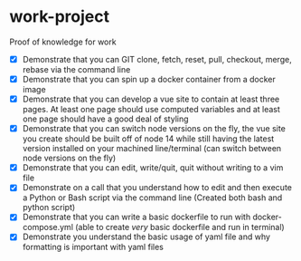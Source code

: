 # work-project

Proof of knowledge for work

- [x] Demonstrate that you can GIT clone, fetch, reset, pull, checkout, merge, rebase via the command line
- [x] Demonstrate that you can spin up a docker container from a docker image
- [x] Demonstrate that you can develop a vue site to contain at least three pages. At least one page should use computed variables and at least one page should have a good deal of styling
- [x] Demonstrate that you can switch node versions on the fly, the vue site you create should be built off of node 14 while still having the latest version installed on your machined line/terminal (can switch between node versions on the fly)
- [x] Demonstrate that you can edit, write/quit, quit without writing to a vim file
- [x] Demonstrate on a call that you understand how to edit and then execute a Python or Bash script via the command line (Created both bash and python script)
- [x] Demonstrate that you can write a basic dockerfile to run with docker-compose.yml (able to create *very* basic dockerfile and run in terminal)
- [x] Demonstrate you understand the basic usage of yaml file and why formatting is important with yaml files
